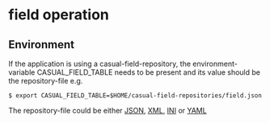 # field operation

## Environment

If the application is using a casual-field-repository, the environment-variable CASUAL\_FIELD\_TABLE needs to be present and its value should be the repository-file e.g.

`$ export CASUAL_FIELD_TABLE=$HOME/casual-field-repositories/field.json`

The repository-file could be either [JSON](./../sample/field.json), [XML](./../sample/field.xml), [INI](./../sample/field.ini) or [YAML](./../sample/field.yaml)
